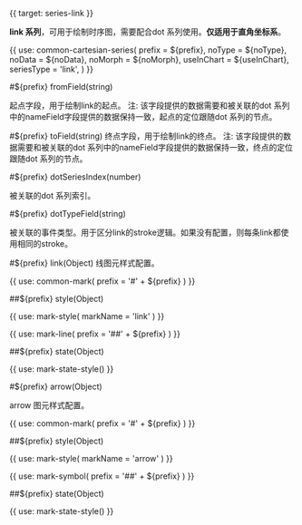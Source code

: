 {{ target: series-link }}

<!-- ILinkSeriesSpec -->

**link 系列**，可用于绘制时序图，需要配合dot 系列使用。**仅适用于直角坐标系**。

{{ use: common-cartesian-series(
  prefix = ${prefix},
  noType = ${noType},
  noData = ${noData},
  noMorph = ${noMorph},
  useInChart = ${useInChart},
  seriesType = 'link',
) }}

#${prefix} fromField(string)

起点字段，用于绘制link的起点。
注: 该字段提供的数据需要和被关联的dot 系列中的nameField字段提供的数据保持一致，起点的定位跟随dot 系列的节点。

#${prefix} toField(string)
终点字段，用于绘制link的终点。
注: 该字段提供的数据需要和被关联的dot 系列中的nameField字段提供的数据保持一致，终点的定位跟随dot 系列的节点。

#${prefix} dotSeriesIndex(number)

被关联的dot 系列索引。

#${prefix} dotTypeField(string)

被关联的事件类型。用于区分link的stroke逻辑。如果没有配置，则每条link都使用相同的stroke。


#${prefix} link(Object)
线图元样式配置。

{{ use: common-mark(
  prefix = '#' + ${prefix}
) }}

##${prefix} style(Object)

{{ use: mark-style(
  markName = 'link'
) }}

{{ use: mark-line(
  prefix = '##' + ${prefix}
) }}

##${prefix} state(Object)

{{ use: mark-state-style() }}

#${prefix} arrow(Object)

arrow 图元样式配置。

{{ use: common-mark(
  prefix = '#' + ${prefix}
) }}

##${prefix} style(Object)

{{ use: mark-style(
  markName = 'arrow'
) }}

{{ use: mark-symbol(
  prefix = '##' + ${prefix}
) }}

##${prefix} state(Object)

{{ use: mark-state-style() }}